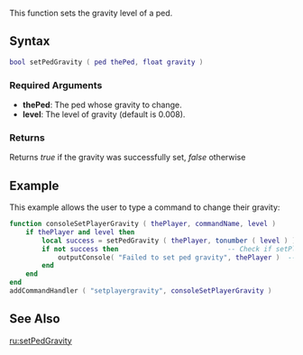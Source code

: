 This function sets the gravity level of a ped.

Syntax
------

``` lua
bool setPedGravity ( ped thePed, float gravity )
```

### Required Arguments

-   **thePed**: The ped whose gravity to change.
-   **level**: The level of gravity (default is 0.008).

### Returns

Returns *true* if the gravity was successfully set, *false* otherwise

Example
-------

This example allows the user to type a command to change their gravity:

``` lua
function consoleSetPlayerGravity ( thePlayer, commandName, level )
    if thePlayer and level then
        local success = setPedGravity ( thePlayer, tonumber ( level ) )  -- Set the gravity
        if not success then                           -- Check if setPlayerGravity was false (not successful)
            outputConsole( "Failed to set ped gravity", thePlayer )  -- If success is false, meaning gravity could not be set, this message will show
        end
    end
end
addCommandHandler ( "setplayergravity", consoleSetPlayerGravity )
```

See Also
--------

[ru:setPedGravity](/ru:setPedGravity.md "wikilink")
